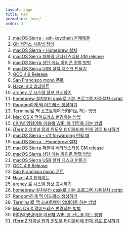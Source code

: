 ```yaml
---
layout: page
title: Mac
permalink: /mac/
order: 2
---
```


1. [macOS Sierra - ssh-keychain 문제해결][1]
1. [Git 저장소 사용법 정리][2]
1. [macOS Sierra - Homebrew 설치][3]
1. [macOS Sierra 퍼블릭 베타테스터용 GM release][4]
1. [macOS Sierra 상단 메뉴 아이콘 정렬 방법][5]
1. [macOS Sierra USB 설치 디스크 만들기][6]
1. [GCC 4.9 Release][7]
1. [San Francisco mono 폰트]()
1. [Hazel 4.0 업데이트][9]
1. [archey 로 시스템 정보 표시하기][10]
1. [homebrew 설치부터 cask로 기본 프로그램 자동설치 script][11]
 1. [Random하게 맥 어드레스 생성하기][12]
 1. [Terminal로 맥 소프트웨어 업데이트 하는 방법][13]
 1. [Mac OS X 맥어드레스 변경하는 방법][14]
1. [터미널 명령어를 이용해 WIFI 를 컨트롤 하는 방법][15]
1. [iTerm2 터미널 탭과 윈도우 타이틀바에 현재 경로 표시하기][16]
1. [macOS Sierra - x11 forwarding 안될 때][17]
1. [macOS Sierra - Homebrew 설치][18]
1. [macOS Sierra 퍼블릭 베타테스터용 GM release][19]
1. [macOS Sierra 상단 메뉴 아이콘 정렬 방법][20]
1. [macOS Sierra USB 설치 디스크 만들기][21]
1. [GCC 4.9 Release][22]
1. [San Francisco mono 폰트]()
1. [Hazel 4.0 업데이트][24]
1. [archey 로 시스템 정보 표시하기][25]
1. [homebrew 설치부터 cask로 기본 프로그램 자동설치 script][26]
 1. [Random하게 맥 어드레스 생성하기][27]
 1. [Terminal로 맥 소프트웨어 업데이트 하는 방법][28]
 1. [Mac OS X 맥어드레스 변경하는 방법][29]
1. [터미널 명령어를 이용해 WIFI 를 컨트롤 하는 방법][30]
1. [iTerm2 터미널 탭과 윈도우 타이틀바에 현재 경로 표시하기][31]

[1]:	http://nodolee.github.io/2017/01/22/ssh-keychain-assistant/
[2]:	http://nodolee.github.io/2016/10/09/dropbox_github/ "Git 저장소 사용법 정리"
[3]:	http://nodolee.github.io/2016/09/18/homebrew_install/ "macOS Sierra - Homebrew 설치"
[4]:	http://nodolee.github.io/2016/09/09/MacOS_Sierra_GM_public/ "macOS Sierra 퍼블릭 베타테스터용 GM release"
[5]:	http://nodolee.github.io/2016/09/04/macossierra_menuicon/ "macOS Sierra 상단 메뉴 아이콘 정렬 방법"
[6]:	http://nodolee.github.io/2016/09/04/macOS_diskbuild/ "macOS Sierra USB 설치 디스크 만들기"
[7]:	http://nodolee.github.io/2016/08/03/GCC49-release/ "GCC 4.9 Release"
[9]:	http://nodolee.github.io/2016/05/25/hazel/
[10]:	http://nodolee.github.io/2016/03/27/archey/
[11]:	http://nodolee.github.io/2015/11/05/homebrew-automatic/
[12]:	http://nodolee.github.io/2015/11/01/opsnssl-randommacaddress/
[13]:	http://nodolee.github.io/2015/10/31/Macupdate-terminal/
[14]:	http://nodolee.github.io/2015/10/31/Macaddresschange/
[15]:	http://nodolee.github.io/2015/10/08/terminal-wifi/
[16]:	http://nodolee.github.io/2015/09/05/iTerm_Titlebar-Path/
[17]:	http://nodolee.github.io/2016/09/18/homebrew_install/ "macOS Sierra - Homebrew 설치"
[18]:	http://nodolee.github.io/2016/09/09/MacOS_Sierra_GM_public/ "macOS Sierra 퍼블릭 베타테스터용 GM release"
[19]:	http://nodolee.github.io/2016/09/04/macossierra_menuicon/ "macOS Sierra 상단 메뉴 아이콘 정렬 방법"
[20]:	http://nodolee.github.io/2016/09/04/macOS_diskbuild/ "macOS Sierra USB 설치 디스크 만들기"
[21]:	http://nodolee.github.io/2016/08/03/GCC49-release/ "GCC 4.9 Release"
[22]:	http://nodolee.github.io/2016/08/03/GCC49-release/ "GCC 4.9 Release"
[24]:	http://nodolee.github.io/2016/03/27/archey/
[25]:	http://nodolee.github.io/2015/11/05/homebrew-automatic/
[26]:	http://nodolee.github.io/2015/11/01/opsnssl-randommacaddress/
[27]:	http://nodolee.github.io/2015/10/31/Macupdate-terminal/
[28]:	http://nodolee.github.io/2015/10/31/Macaddresschange/
[29]:	http://nodolee.github.io/2015/10/08/terminal-wifi/
[30]:	http://nodolee.github.io/2015/09/05/iTerm_Titlebar-Path/
[31]:	http://nodolee.github.io/2015/09/05/iTerm_Titlebar-Path/